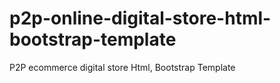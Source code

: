 # p2p-online-digital-store-html-bootstrap-template
P2P ecommerce digital store Html, Bootstrap Template
